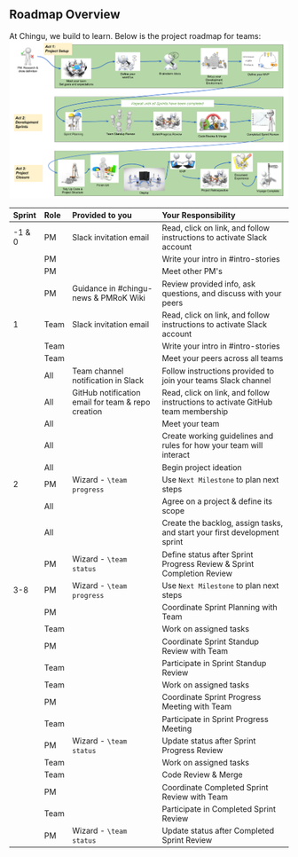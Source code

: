 ## Roadmap Overview

At Chingu, we build to learn. Below is the project roadmap for teams:
![Voyage Roadmap Diagram](https://github.com/Chingu-cohorts/voyage-wiki/blob/development/images/Voyage%20Roadmap%20Diagram.png)

| Sprint | Role | Provided to you            | Your Responsibility             |
|:-------|:-----|:---------------------------|:--------------------------------|
| -1 & 0 | PM   | Slack invitation email     | Read, click on link, and follow instructions to activate Slack account |
|        | PM   |                            | Write your intro in #intro-stories |
|        | PM   |                            | Meet other PM's                 |
|        | PM   | Guidance in #chingu-news & PMRoK Wiki | Review provided info, ask questions, and discuss with your peers |
|   1    | Team | Slack invitation email     | Read, click on link, and follow instructions to activate Slack account |
|        | Team |                            | Write your intro in #intro-stories |
|        | Team |                            | Meet your peers across all teams |
|        | All  | Team channel notification in Slack | Follow instructions provided to join your teams Slack channel |
|        | All  | GitHub notification email for team & repo creation | Read, click on link, and follow instructions to activate GitHub team membership |
|        | All  |                            | Meet your team |
|        | All  |                            | Create working guidelines and rules for how your team will interact |
|        | All  |                            | Begin project ideation |
|   2    | PM   | Wizard - `\team progress`  | Use `Next Milestone` to plan next steps |
|        | All  |                            | Agree on a project & define its scope |
|        | All  |                            | Create the backlog, assign tasks, and start your first development sprint |
|        | PM   | Wizard - `\team status`    | Define status after Sprint Progress Review & Sprint Completion Review |
|  3-8   | PM   | Wizard - `\team progress`  | Use `Next Milestone` to plan next steps |
|        | PM   |                            | Coordinate Sprint Planning with Team |
|        | Team |                            | Work on assigned tasks |
|        | PM   |                            | Coordinate Sprint Standup Review with Team |
|        | Team |                            | Participate in Sprint Standup Review |
|        | Team |                            | Work on assigned tasks |
|        | PM   |                            | Coordinate Sprint Progress Meeting with Team |
|        | Team |                            | Participate in Sprint Progress Meeting |
|        | PM   | Wizard - `\team status`    | Update status after Sprint Progress Review |
|        | Team |                            | Work on assigned tasks |
|        | Team |                            | Code Review & Merge |
|        | PM   |                            | Coordinate Completed Sprint Review with Team |
|        | Team |                            | Participate in Completed Sprint Review |
|        | PM   | Wizard - `\team status`    | Update status after Completed Sprint Review |


